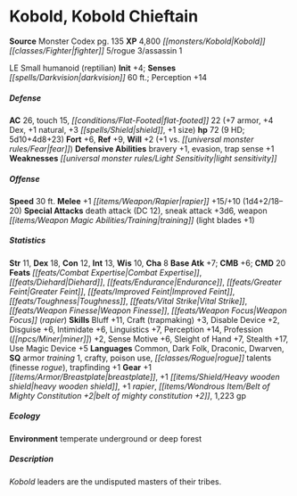 ﻿---
cssclass: [monsters]
title1: Kobold, Kobold Chieftain
title2: Kobold Chieftain
CR: 8
sources:
- name: Monster Codex
  page: 135
  link: http://paizo.com/products/btpy9926?Pathfinder-Roleplaying-Game-Monster-Codex
XP: 4800
race: Kobold
classes:
- fighter 5
- rogue 3
- assassin 1
alignment: LE
size: Small
type: humanoid
subtypes:
- reptilian
initiative:
  bonus: 4
senses:
  darkvision: 60
AC:
  AC: 26
  touch: 15
  flat_footed: 22
  components:
    armor: 7
    dex: 4
    natural: 1
    shield: 3
    size: 1
HP:
  HP: 72
  long: 5d10+4d8+23
  HD: 9
saves:
  fort: 6
  ref: 9
  will: 2
  will_other: +1 vs. fear
defensive_abilities:
- bravery +1
- evasion
- trap sense +1
weaknesses:
- light sensitivity
speeds:
  base: 30
attacks:
  melee:
  - - text: +1 rapier +15/+10 (1d4+2/18-20)
      entries:
      - - damage: 1d4+2
          crit_range: 18-20
      attack: +1 rapier
      bonus:
      - 15
      - 10
  special:
  - death attack (DC 12)
  - sneak attack +3d6
  - weapon training (light blades +1)
ability_scores:
  STR: 11
  DEX: 18
  CON: 12
  INT: 13
  WIS: 10
  CHA: 8
BAB: 7
CMB: 6
CMD: 20
feats:
- name: Combat Expertise
- name: Diehard
- name: Endurance
- name: Greater Feint
- name: Improved Feint
- name: Toughness
- name: Vital Strike
- name: Weapon Finesse
- name: Weapon Focus (rapier)
skills:
  Bluff: 11
  Craft (trapmaking): 3
  Disable Device: 2
  Disguise: 6
  Intimidate: 6
  Linguistics: 7
  Perception: 14
  Profession (miner): 2
  Sense Motive: 6
  Sleight of Hand: 7
  Stealth: 17
  Use Magic Device: 5
languages:
- Common
- Dark Folk
- Draconic
- Dwarven,
special_qualities:
- armor training 1
- crafty
- poison use
- rogue talents (finesse rogue)
- trapfinding +1
gear:
  gear:
  - +1 breastplate
  - +1 heavy wooden shield
  - +1 rapier
  - belt of mighty constitution +2
  - 1,223 gp
ecology:
  environment: temperate underground or deep forest
desc_long: Kobold leaders are the undisputed masters of their tribes.

---

# Kobold, Kobold Chieftain

**Source** Monster Codex pg. 135
**XP** 4,800
_[[monsters/Kobold|Kobold]]_ _[[classes/Fighter|fighter]]_ 5/rogue 3/assassin 1

LE Small humanoid (reptilian)
**Init** +4; **Senses** _[[spells/Darkvision|darkvision]]_ 60 ft.; Perception +14

##### Defense

**AC** 26, touch 15, _[[conditions/Flat-Footed|flat-footed]]_ 22 (+7 armor, +4 Dex, +1 natural, +3 _[[spells/Shield|shield]]_, +1 size)
**hp** 72 (9 HD; 5d10+4d8+23)
**Fort** +6, **Ref** +9, **Will** +2 (+1 vs. _[[universal monster rules/Fear|fear]]_)
**Defensive Abilities** bravery +1, evasion, trap sense +1
**Weaknesses** _[[universal monster rules/Light Sensitivity|light sensitivity]]_

##### Offense
**Speed** 30 ft.
**Melee** +1 _[[items/Weapon/Rapier|rapier]]_ +15/+10 (1d4+2/18–20)
**Special Attacks** death attack (DC 12), sneak attack +3d6, weapon _[[items/Weapon Magic Abilities/Training|training]]_ (light blades +1)

##### Statistics
**Str** 11, **Dex** 18, **Con** 12, **Int** 13, **Wis** 10, **Cha** 8
**Base Atk** +7; **CMB** +6; **CMD** 20
**Feats** _[[feats/Combat Expertise|Combat Expertise]]_, _[[feats/Diehard|Diehard]]_, _[[feats/Endurance|Endurance]]_, _[[feats/Greater Feint|Greater Feint]]_, _[[feats/Improved Feint|Improved Feint]]_, _[[feats/Toughness|Toughness]]_, _[[feats/Vital Strike|Vital Strike]]_, _[[feats/Weapon Finesse|Weapon Finesse]]_, _[[feats/Weapon Focus|Weapon Focus]]_ (_rapier_)
**Skills** Bluff +11, Craft (trapmaking) +3, Disable Device +2, Disguise +6, Intimidate +6, Linguistics +7, Perception +14, Profession (_[[npcs/Miner|miner]]_) +2, Sense Motive +6, Sleight of Hand +7, Stealth +17, Use Magic Device +5
**Languages** Common, Dark Folk, Draconic, Dwarven,
**SQ** armor _training_ 1, crafty, poison use, _[[classes/Rogue|rogue]]_ talents (finesse _rogue_), trapfinding +1
**Gear** +1 _[[items/Armor/Breastplate|breastplate]]_, +1 _[[items/Shield/Heavy wooden shield|heavy wooden shield]]_, +1 _rapier_, _[[items/Wondrous Item/Belt of Mighty Constitution +2|belt of mighty constitution +2]]_, 1,223 gp

##### Ecology

**Environment** temperate underground or deep forest

##### Description

_Kobold_ leaders are the undisputed masters of their tribes.